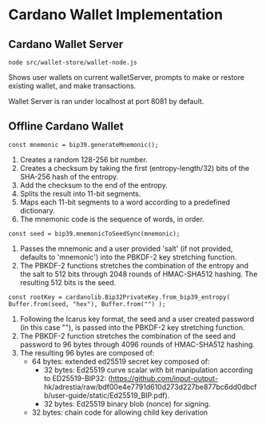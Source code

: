 # Cardano Wallet Implementation

## Cardano Wallet Server

`node src/wallet-store/wallet-node.js`

Shows user wallets on current walletServer, prompts to make or restore existing wallet, and make transactions.

Wallet Server is ran under localhost at port 8081 by default.

## Offline Cardano Wallet

`const mnemonic = bip39.generateMnemonic();`

1. Creates a random 128-256 bit number.
2. Creates a checksum by taking the first (entropy-length/32) bits of the SHA-256 hash of the entropy.
3. Add the checksum to the end of the entropy.
4. Splits the result into 11-bit segments.
5. Maps each 11-bit segments to a word according to a predefined dictionary.
6. The mnemonic code is the sequence of words, in order.

`const seed = bip39.mnemonicToSeedSync(mnemonic);`
1. Passes the mnemonic and a user provided 'salt' (if not provided, defaults to 'mnemonic') into the PBKDF-2 key stretching function.
2. The PBKDF-2 functions stretches the combination of the entropy and the salt to 512 bits through 2048 rounds of HMAC-SHA512 hashing. The resulting 512 bits is the seed.

`const rootKey = cardanolib.Bip32PrivateKey.from_bip39_entropy(
    Buffer.from(seed, "hex"),
    Buffer.from("")
);`

1. Following the Icarus key format, the seed and a user created password (in this case ""), is passed into the PBKDF-2 key stretching function.
2. The PBKDF-2 function stretches the combination of the seed and password to 96 bytes through 4096 rounds of HMAC-SHA512 hashing.
3. The resulting 96 bytes are composed of:
    - 64 bytes: extended ed25519 secret key composed of:
        - 32 bytes: Ed25519 curve scalar with bit manipulation according to ED25519-BIP32: (https://github.com/input-output- hk/adrestia/raw/bdf00e4e7791d610d273d227be877bc6dd0dbcfb/user-guide/static/Ed25519_BIP.pdf).
        - 32 bytes: Ed25519 binary blob (nonce) for signing. 
    - 32 bytes: chain code for allowing child key derivation


